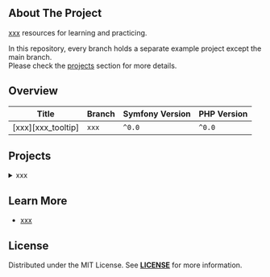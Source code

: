 ## About The Project
[xxx][topic] resources for learning and practicing.

In this repository, every branch holds a separate example project except the main branch.  
Please check the [projects](#projects) section for more details.


## Overview
| Title                                | Branch          | Symfony Version | PHP Version | 
|--------------------------------------|-----------------|-----------------|-------------|
| [xxx][xxx_tooltip]                   | `xxx`           | `^0.0`          | `^0.0`      |


## Projects
<details><summary>xxx</summary>  
<p>  

<img
src="xxx"
alt="xxx"
width="80%"
/>

**Code:** https://github.com/habibun/xxx/tree/xxx  
**Resources:** 
- [xxx_tile][xxx_url]  
<br/>

#### Installation
```bash
git clone git@github.com:habibun/symfony-ux.git
cd symfony-ux
git checkout jakub-tobiasz
symfony composer install
```

</p>
</details>


## Learn More
- [xxx](xxx)


## License
Distributed under the MIT License. See **[LICENSE][license]** for more information.


[//]: # (Links)
[topic]: xxx
[license]: https://github.com/habibun/xxx/blob/main/LICENSE
